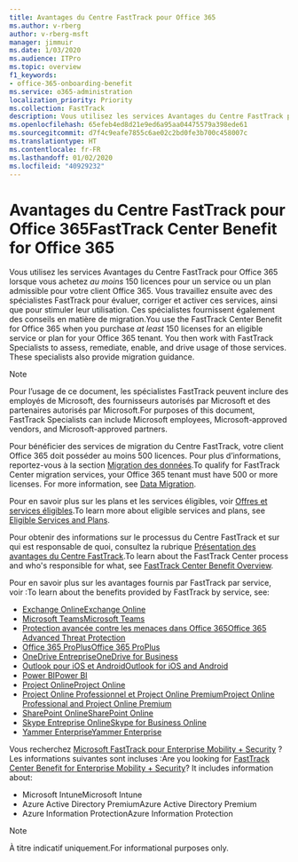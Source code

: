 ```yaml
---
title: Avantages du Centre FastTrack pour Office 365
ms.author: v-rberg
author: v-rberg-msft
manager: jimmuir
ms.date: 1/03/2020
ms.audience: ITPro
ms.topic: overview
f1_keywords:
- office-365-onboarding-benefit
ms.service: o365-administration
localization_priority: Priority
ms.collection: FastTrack
description: Vous utilisez les services Avantages du Centre FastTrack pour Office 365 lorsque vous achetez au moins 150 licences pour un service ou un plan admissible pour votre client Office 365. Vous travaillez ensuite avec des spécialistes FastTrack pour évaluer, corriger et activer ces services, ainsi que pour stimuler leur utilisation. Ces spécialistes fournissent également des conseils en matière de migration.
ms.openlocfilehash: 65efeb4ed8d21e9ed6a95aa04475579a398ede61
ms.sourcegitcommit: d7f4c9eafe7855c6ae02c2bd0fe3b700c458007c
ms.translationtype: HT
ms.contentlocale: fr-FR
ms.lasthandoff: 01/02/2020
ms.locfileid: "40929232"
---
```

# <a name="fasttrack-center-benefit-for-office-365"></a><span data-ttu-id="b74be-105">Avantages du Centre FastTrack pour Office 365</span><span class="sxs-lookup"><span data-stu-id="b74be-105">FastTrack Center Benefit for Office 365</span></span>

<span data-ttu-id="b74be-p102">Vous utilisez les services Avantages du Centre FastTrack pour Office 365 lorsque vous achetez *au moins* 150 licences pour un service ou un plan admissible pour votre client Office 365. Vous travaillez ensuite avec des spécialistes FastTrack pour évaluer, corriger et activer ces services, ainsi que pour stimuler leur utilisation. Ces spécialistes fournissent également des conseils en matière de migration.</span><span class="sxs-lookup"><span data-stu-id="b74be-p102">You use the FastTrack Center Benefit for Office 365 when you purchase  *at least*  150 licenses for an eligible service or plan for your Office 365 tenant. You then work with FastTrack Specialists to assess, remediate, enable, and drive usage of those services. These specialists also provide migration guidance.</span></span> 
  
> [!NOTE]
> <span data-ttu-id="b74be-109">Pour l’usage de ce document, les spécialistes FastTrack peuvent inclure des employés de Microsoft, des fournisseurs autorisés par Microsoft et des partenaires autorisés par Microsoft.</span><span class="sxs-lookup"><span data-stu-id="b74be-109">For purposes of this document, FastTrack Specialists can include Microsoft employees, Microsoft-approved vendors, and Microsoft-approved partners.</span></span> 
  
<span data-ttu-id="b74be-p103">Pour bénéficier des services de migration du Centre FastTrack, votre client Office 365 doit posséder au moins 500 licences. Pour plus d’informations, reportez-vous à la section [Migration des données](O365-data-migration.md).</span><span class="sxs-lookup"><span data-stu-id="b74be-p103">To qualify for FastTrack Center migration services, your Office 365 tenant must have 500 or more licenses. For more information, see [Data Migration](O365-data-migration.md).</span></span>
  
<span data-ttu-id="b74be-112">Pour en savoir plus sur les plans et les services éligibles, voir [Offres et services éligibles](M365-eligible-services-and-plans.md).</span><span class="sxs-lookup"><span data-stu-id="b74be-112">To learn more about eligible services and plans, see [Eligible Services and Plans](M365-eligible-services-and-plans.md).</span></span>
  
<span data-ttu-id="b74be-113">Pour obtenir des informations sur le processus du Centre FastTrack et sur qui est responsable de quoi, consultez la rubrique [Présentation des avantages du Centre FastTrack](O365-fasttrack-benefit-overview.md).</span><span class="sxs-lookup"><span data-stu-id="b74be-113">To learn about the FastTrack Center process and who's responsible for what, see [FastTrack Center Benefit Overview](O365-fasttrack-benefit-overview.md).</span></span>

<span data-ttu-id="b74be-114">Pour en savoir plus sur les avantages fournis par FastTrack par service, voir :</span><span class="sxs-lookup"><span data-stu-id="b74be-114">To learn about the benefits provided by FastTrack by service, see:</span></span>

- [<span data-ttu-id="b74be-115">Exchange Online</span><span class="sxs-lookup"><span data-stu-id="b74be-115">Exchange Online</span></span>](O365-fasttrack-responsibilities.md#exchange-online)
- [<span data-ttu-id="b74be-116">Microsoft Teams</span><span class="sxs-lookup"><span data-stu-id="b74be-116">Microsoft Teams</span></span>](O365-fasttrack-responsibilities.md#microsoft-teams)
- [<span data-ttu-id="b74be-117">Protection avancée contre les menaces dans Office 365</span><span class="sxs-lookup"><span data-stu-id="b74be-117">Office 365 Advanced Threat Protection</span></span>](O365-fasttrack-responsibilities.md#office-365-advanced-threat-protection)
- [<span data-ttu-id="b74be-118">Office 365 ProPlus</span><span class="sxs-lookup"><span data-stu-id="b74be-118">Office 365 ProPlus</span></span>](O365-fasttrack-responsibilities.md#office-365-proplus)
- [<span data-ttu-id="b74be-119">OneDrive Entreprise</span><span class="sxs-lookup"><span data-stu-id="b74be-119">OneDrive for Business</span></span>](O365-fasttrack-responsibilities.md#onedrive-for-business)
- [<span data-ttu-id="b74be-120">Outlook pour iOS et Android</span><span class="sxs-lookup"><span data-stu-id="b74be-120">Outlook for iOS and Android</span></span>](O365-fasttrack-responsibilities.md#outlook-for-ios-and-android)
- [<span data-ttu-id="b74be-121">Power BI</span><span class="sxs-lookup"><span data-stu-id="b74be-121">Power BI</span></span>](O365-fasttrack-responsibilities.md#power-bi)
- [<span data-ttu-id="b74be-122">Project Online</span><span class="sxs-lookup"><span data-stu-id="b74be-122">Project Online</span></span>](O365-fasttrack-responsibilities.md#project-online)
- [<span data-ttu-id="b74be-123">Project Online Professionnel et Project Online Premium</span><span class="sxs-lookup"><span data-stu-id="b74be-123">Project Online Professional and Project Online Premium</span></span>](O365-fasttrack-responsibilities.md#project-online-professional-and-project-online-premium)
- [<span data-ttu-id="b74be-124">SharePoint Online</span><span class="sxs-lookup"><span data-stu-id="b74be-124">SharePoint Online</span></span>](O365-fasttrack-responsibilities.md#sharepoint-online)
- [<span data-ttu-id="b74be-125">Skype Entreprise Online</span><span class="sxs-lookup"><span data-stu-id="b74be-125">Skype for Business Online</span></span>](O365-fasttrack-responsibilities.md#skype-for-business-online)
- [<span data-ttu-id="b74be-126">Yammer Enterprise</span><span class="sxs-lookup"><span data-stu-id="b74be-126">Yammer Enterprise</span></span>](O365-fasttrack-responsibilities.md#yammer-enterprise)
  
<span data-ttu-id="b74be-p104">Vous recherchez [Microsoft FastTrack pour Enterprise Mobility + Security](EMS-fasttrack-benefit-for-EMS.md) ? Les informations suivantes sont incluses :</span><span class="sxs-lookup"><span data-stu-id="b74be-p104">Are you looking for [FastTrack Center Benefit for Enterprise Mobility + Security](EMS-fasttrack-benefit-for-EMS.md)? It includes information about:</span></span>
  
- <span data-ttu-id="b74be-129">Microsoft Intune</span><span class="sxs-lookup"><span data-stu-id="b74be-129">Microsoft Intune</span></span>    
- <span data-ttu-id="b74be-130">Azure Active Directory Premium</span><span class="sxs-lookup"><span data-stu-id="b74be-130">Azure Active Directory Premium</span></span> 
- <span data-ttu-id="b74be-131">Azure Information Protection</span><span class="sxs-lookup"><span data-stu-id="b74be-131">Azure Information Protection</span></span>
    
> [!NOTE]
> <span data-ttu-id="b74be-132">À titre indicatif uniquement.</span><span class="sxs-lookup"><span data-stu-id="b74be-132">For informational purposes only.</span></span> 

